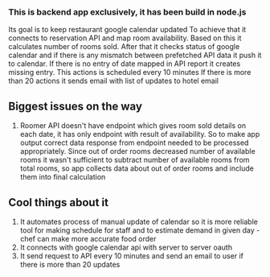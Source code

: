 ### This is backend app exclusively, it has been build in node.js

Its goal is to keep restaurant google calendar updated
To achieve that it connects to reservation API and map room availability. Based on this it calculates number of rooms sold.
After that it checks status of google calendar and if there is any mismatch between prefetched API data it push it to calendar.
If there is no entry of date mapped in API report it creates missing entry.
This actions is scheduled every 10 minutes 
If there is more than 20 actions it sends email with list of updates to hotel email


## Biggest issues on the way

1. Roomer API doesn't have endpoint which gives room sold details on each date, it has only endpoint with result of availability.
So to make app output correct data response from endpoint needed to be processed appropriately. Since out of order rooms decreased
number of available rooms it wasn't sufficient to subtract number of available rooms from total rooms, so app collects data about
out of order rooms and include them into final calculation

## Cool things about it

1. It automates process of manual update of calendar so it is more reliable tool for making schedule for staff and to estimate
demand in given day - chef can make more accurate food order
1. It connects with google calendar api with server to server oauth
1. It send request to API every 10 minutes and send an email to user if there is more than 20 updates

